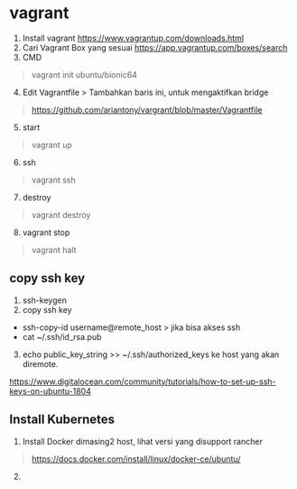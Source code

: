 # vagrant
1. Install vagrant
https://www.vagrantup.com/downloads.html
2. Cari Vagrant Box yang sesuai
https://app.vagrantup.com/boxes/search
3. CMD
> vagrant init ubuntu/bionic64
4. Edit Vagrantfile > Tambahkan baris ini, untuk mengaktifkan bridge
> https://github.com/ariantony/vargrant/blob/master/Vagrantfile
5. start
> vagrant up
6. ssh
> vagrant ssh
7. destroy
> vagrant destroy
8. vagrant stop
> vagrant halt


## copy ssh key
1. ssh-keygen
2. copy ssh key
- ssh-copy-id username@remote_host > jika bisa akses ssh
- cat ~/.ssh/id_rsa.pub
3. echo public_key_string >> ~/.ssh/authorized_keys ke host yang akan diremote.

https://www.digitalocean.com/community/tutorials/how-to-set-up-ssh-keys-on-ubuntu-1804

## Install Kubernetes
1. Install Docker dimasing2 host, lihat versi yang disupport rancher
> https://docs.docker.com/install/linux/docker-ce/ubuntu/
2. 
